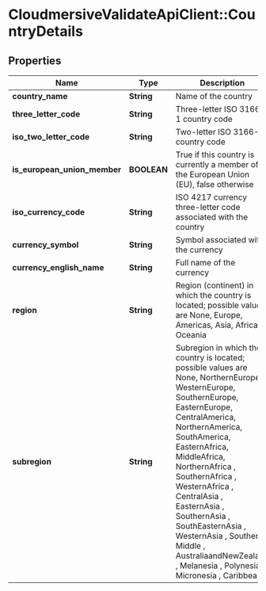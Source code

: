 # CloudmersiveValidateApiClient::CountryDetails

## Properties
Name | Type | Description | Notes
------------ | ------------- | ------------- | -------------
**country_name** | **String** | Name of the country | [optional] 
**three_letter_code** | **String** | Three-letter ISO 3166-1 country code | [optional] 
**iso_two_letter_code** | **String** | Two-letter ISO 3166-1 country code | [optional] 
**is_european_union_member** | **BOOLEAN** | True if this country is currently a member of the European Union (EU), false otherwise | [optional] 
**iso_currency_code** | **String** | ISO 4217 currency three-letter code associated with the country | [optional] 
**currency_symbol** | **String** | Symbol associated with the currency | [optional] 
**currency_english_name** | **String** | Full name of the currency | [optional] 
**region** | **String** | Region (continent) in which the country is located; possible values are None, Europe, Americas, Asia, Africa, Oceania | [optional] 
**subregion** | **String** | Subregion in which the country is located; possible values are None, NorthernEurope, WesternEurope, SouthernEurope, EasternEurope, CentralAmerica, NorthernAmerica, SouthAmerica, EasternAfrica, MiddleAfrica, NorthernAfrica , SouthernAfrica , WesternAfrica , CentralAsia , EasternAsia , SouthernAsia , SouthEasternAsia , WesternAsia , Southern , Middle , AustraliaandNewZealand , Melanesia , Polynesia , Micronesia , Caribbean, | [optional] 


